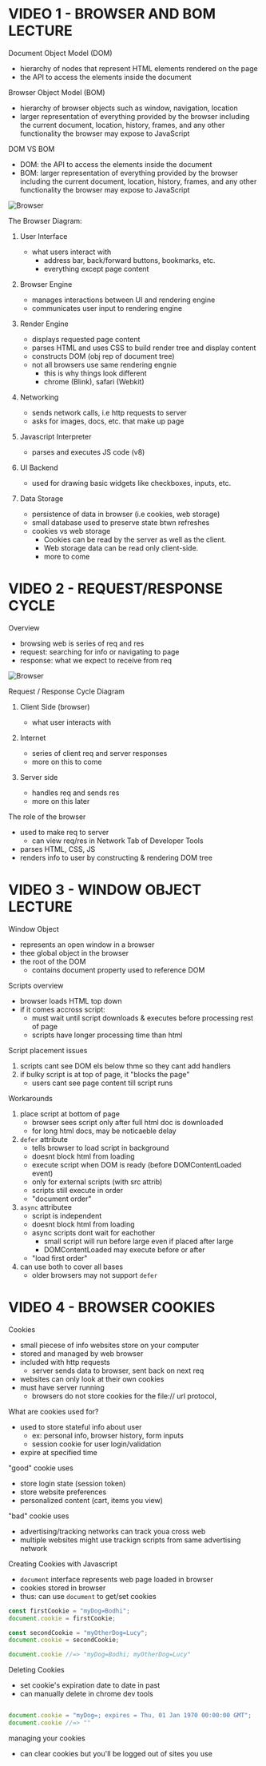 # VIDEO 1 - BROWSER AND BOM LECTURE

Document Object Model (DOM)
- hierarchy of nodes that represent HTML elements rendered on the page
- the API to access the elements inside the document


Browser Object Model (BOM)
- hierarchy of browser objects such as window, navigation, location
- larger representation of everything provided by the browser including the 
current document, location, history, frames, and any other functionality the 
browser may expose to JavaScript


DOM VS BOM
- DOM: the API to access the elements inside the document
- BOM: larger representation of everything provided by the browser including the 
current document, location, history, frames, and any other functionality the 
browser may expose to JavaScript


![Browser](./images/browser-diagram.png)


The Browser Diagram:

1. User Interface
   - what users interact with
	 - address bar, back/forward buttons, bookmarks, etc.
	 - everything except page content

2. Browser Engine
	 - manages interactions between UI and rendering engine
	 - communicates user input to rendering engine 

3. Render Engine
	 - displays requested page content
	 - parses HTML and uses CSS to build render tree and display content
	 - constructs DOM (obj rep of document tree)
	 - not all browsers use same rendering engnie
	 	 - this is why things look different
		 - chrome (Blink), safari (Webkit)

4. Networking
	- sends network calls, i.e http requests to server
	- asks for images, docs, etc. that make up page

5. Javascript Interpreter
	 - parses and executes JS code (v8)

6. UI Backend
	 - used for drawing basic widgets like checkboxes, inputs, etc. 

7. Data Storage
	 - persistence of data in browser (i.e cookies, web storage)
	 - small database used to preserve state btwn refreshes
	 - cookies vs web storage
		 - Cookies can be read by the server as well as the client. 
		 - Web storage data can be read only client-side.
		 - more to come




# VIDEO 2 - REQUEST/RESPONSE CYCLE


Overview
- browsing web is series of req and res
- request: searching for info or navigating to page
- response: what we expect to receive from req



![Browser](./images/req-res-cycle.png)


Request / Response Cycle Diagram

1. Client Side (browser)
	 - what user interacts with

2. Internet
	 - series of client req and server responses
	 - more on this to come

3. Server side 
	 - handles req and sends res
	 - more on this later



The role of the browser
- used to make req to server
	- can view req/res in Network Tab of Developer Tools
- parses HTML, CSS, JS
- renders info to user by constructing & rendering DOM tree



# VIDEO 3 - WINDOW OBJECT LECTURE


Window Object
- represents an open window in a browser
- thee global object in the browser
- the root of the DOM
	- contains document property used to reference DOM 


Scripts overview
- browser loads HTML top down 
- if it comes accross script:
	- must wait until script downloads & executes before processing rest of page
	- scripts have longer processing time than html


Script placement issues
1. scripts cant see DOM els below thme so they cant add handlers
2. if bulky script is at top of page, it "blocks the page"
	 - users cant see page content till script runs


Workarounds
1. place script at bottom of page
	 - browser sees script only after full html doc is downloaded
	 - for long html docs, may be noticaeble delay
2. `defer` attribute
	 - tells browser to load script in background
	 - doesnt block html from loading
	 - execute script when DOM is ready (before DOMContentLoaded event)
	 - only for external scripts (with src attrib)
	 - scripts still execute in order
	 - "document order"
3. `async` attributee
	 - script is independent
	 - doesnt block html from loading
	 - async scripts dont wait for eachother
	 	 - small script will run before large even if placed after large
		 - DOMContentLoaded may execute before or after
	 - "load first order"
4. can use both to cover all bases
	 - older browsers may not support `defer` 




# VIDEO 4 - BROWSER COOKIES


Cookies
- small piecese of info websites store on your computer
- stored and managed by web browser
- included with http requests
	- server sends data to browser, sent back on next req
- websites can only look at their own cookies
- must have server running
	- browsers do not store cookies for the file:// url protocol,

What are cookies used for?
- used to store stateful info about user
	- ex: personal info, browser history, form inputs
	- session cookie for user login/validation
- expire at specified time


"good" cookie uses
- store login state (session token)
- store website preferences
- personalized content (cart, items you view)


"bad" cookie uses
- advertising/tracking networks can track youa cross web
- multiple websites might use trackign scripts from same advertising network



Creating Cookies with Javascript
- `document` interface represents web page loaded in browser
- cookies stored in browser
- thus: can use `document` to get/set cookies


```js
const firstCookie = "myDog=Bodhi";
document.cookie = firstCookie;

const secondCookie = "myOtherDog=Lucy";
document.cookie = secondCookie;

document.cookie //=> "myDog=Bodhi; myOtherDog=Lucy"

```


Deleting Cookies
- set cookie's expiration date to date in past
- can manually delete in chrome dev tools

```js

document.cookie = "myDog=; expires = Thu, 01 Jan 1970 00:00:00 GMT";
document.cookie //=> ""

```

managing your cookies
- can clear cookies but you'll be logged out of sites you use